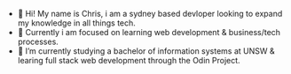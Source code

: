 - 👋 Hi! My name is Chris, i am a sydney based devloper looking to expand my knowledge in all things tech.
- 👀 Currently i am focused on learning web development & business/tech processes.
- 🌱 I’m currently studying a bachelor of information systems at UNSW & learing full stack web development through the Odin Project.
